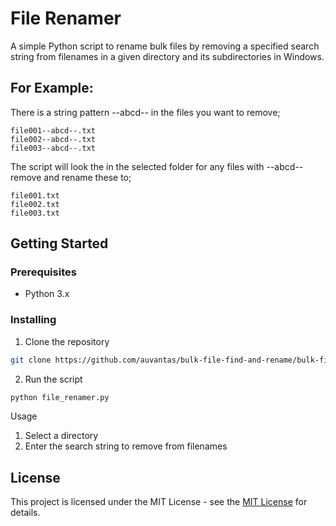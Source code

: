 # File Renamer

A simple Python script to rename bulk files by removing a specified search string from filenames in a given directory and its subdirectories in Windows.

## For Example:
There is a string pattern --abcd-- in the files you want to remove;

    file001--abcd--.txt
    file002--abcd--.txt
    file003--abcd--.txt

The script will look the in the selected folder for any files with --abcd-- remove and rename these to;

    file001.txt
    file002.txt
    file003.txt

## Getting Started

### Prerequisites

- Python 3.x

### Installing

1. Clone the repository
```bash
git clone https://github.com/auvantas/bulk-file-find-and-rename/bulk-file-find-rename.py
```

2. Run the script
```bash
python file_renamer.py
```
Usage
    
  1. Select a directory 
  2. Enter the search string to remove from filenames

## License

This project is licensed under the MIT License - see the [MIT License](https://github.com/auvantas/bulk-file-find-and-rename/blob/main/LICENSE) for details.
